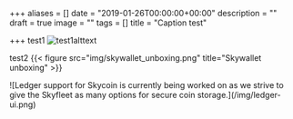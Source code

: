 +++
aliases = []
date = "2019-01-26T00:00:00+00:00"
description = ""
draft = true
image = ""
tags = []
title = "Caption test"

+++
test1
![test1alttext](/img/skywallet_unboxing.png "test1title")

test2
{{< figure src="img/skywallet_unboxing.png" title="Skywallet unboxing" >}}

!\[Ledger support for Skycoin is currently being worked on as we strive to give the Skyfleet as many options for secure coin storage.\](/img/ledger-ui.png)